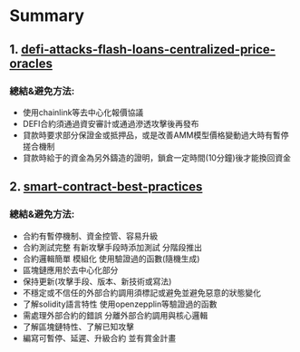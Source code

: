 ﻿# Summary
## 1. [defi-attacks-flash-loans-centralized-price-oracles](https://insights.glassnode.com/defi-attacks-flash-loans-centralized-price-oracles/)
### 總結&避免方法:
- 使用chainlink等去中心化報價協議
- DEFI合約須通過資安審計或通過滲透攻擊後再發布
- 貸款時要求部分保證金或抵押品，或是改善AMM模型價格變動過大時有暫停搓合機制
- 貸款時給于的資金為另外鑄造的證明，鎖倉一定時間(10分鐘)後才能換回資金
## 2. [smart-contract-best-practices](https://consensys.github.io/smart-contract-best-practices/)
### 總結&避免方法:
- 合約有暫停機制、資金控管、容易升級
- 合約測試完整 有新攻擊手段時添加測試 分階段推出
- 合約邏輯簡單 模組化 使用驗證過的函數(隨機生成)
- 區塊鏈應用於去中心化部分
- 保持更新(攻擊手段、版本、新技術或寫法)
- 不穩定或不信任的外部合約調用須標記或避免並避免惡意的狀態變化
- 了解solidity語言特性 使用openzepplin等驗證過的函數
- 需處理外部合約的錯誤 分離外部合約調用與核心邏輯
- 了解區塊鏈特性、了解已知攻擊
- 編寫可暫停、延遲、升級合約 並有賞金計畫
